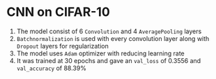 # CNN on CIFAR-10 

1. The model consist of 6 `Convolution` and 4 `AveragePooling` layers
2. `Batchnormalization` is used with every convolution layer along with `Dropout` layers for regularization
3. The model uses `Adam` optimizer with reducing learning rate 
4. It was trained at 30 epochs and gave an `val_loss` of 0.3556 and `val_accuracy` of 88.39% 
